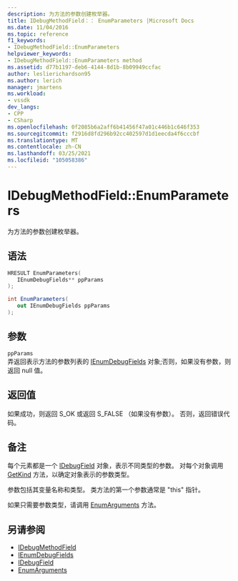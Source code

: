 ```yaml
---
description: 为方法的参数创建枚举器。
title: IDebugMethodField：： EnumParameters |Microsoft Docs
ms.date: 11/04/2016
ms.topic: reference
f1_keywords:
- IDebugMethodField::EnumParameters
helpviewer_keywords:
- IDebugMethodField::EnumParameters method
ms.assetid: d77b1197-deb6-4144-8d1b-8b09949ccfac
author: leslierichardson95
ms.author: lerich
manager: jmartens
ms.workload:
- vssdk
dev_langs:
- CPP
- CSharp
ms.openlocfilehash: 0f2085b6a2aff6b41456f47a01c446b1c646f353
ms.sourcegitcommit: f2916d8fd296b92cc402597d1d1eecda4f6cccbf
ms.translationtype: MT
ms.contentlocale: zh-CN
ms.lasthandoff: 03/25/2021
ms.locfileid: "105058386"
---
```

# <a name="idebugmethodfieldenumparameters"></a>IDebugMethodField::EnumParameters
为方法的参数创建枚举器。

## <a name="syntax"></a>语法

```cpp
HRESULT EnumParameters( 
   IEnumDebugFields** ppParams
);
```

```csharp
int EnumParameters(
   out IEnumDebugFields ppParams
);
```

## <a name="parameters"></a>参数
`ppParams`\
弄返回表示方法的参数列表的 [IEnumDebugFields](../../../extensibility/debugger/reference/ienumdebugfields.md) 对象;否则，如果没有参数，则返回 null 值。

## <a name="return-value"></a>返回值
 如果成功，则返回 S_OK 或返回 S_FALSE （如果没有参数）。 否则，返回错误代码。

## <a name="remarks"></a>备注
 每个元素都是一个 [IDebugField](../../../extensibility/debugger/reference/idebugfield.md) 对象，表示不同类型的参数。 对每个对象调用 [GetKind](../../../extensibility/debugger/reference/idebugfield-getkind.md) 方法，以确定对象表示的参数类型。

 参数包括其变量名称和类型。 类方法的第一个参数通常是 "this" 指针。

 如果只需要参数类型，请调用 [EnumArguments](../../../extensibility/debugger/reference/idebugmethodfield-enumarguments.md) 方法。

## <a name="see-also"></a>另请参阅
- [IDebugMethodField](../../../extensibility/debugger/reference/idebugmethodfield.md)
- [IEnumDebugFields](../../../extensibility/debugger/reference/ienumdebugfields.md)
- [IDebugField](../../../extensibility/debugger/reference/idebugfield.md)
- [EnumArguments](../../../extensibility/debugger/reference/idebugmethodfield-enumarguments.md)
